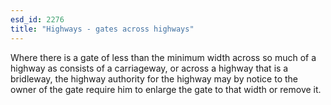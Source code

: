 ```yaml
---
esd_id: 2276
title: "Highways - gates across highways"
---
```


Where there is a gate of less than the minimum width across so much of a highway as consists of a carriageway, or across a highway that is a bridleway, the highway authority for the highway may by notice to the owner of the gate require him to enlarge the gate to that width or remove it.

